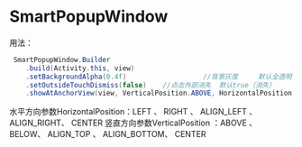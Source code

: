 # SmartPopupWindow
用法：
```java
 SmartPopupWindow.Builder
    .build(Activity.this, view)
    .setBackgroundAlpha(0.4f)                   //背景灰度     默认全透明
    .setOutsideTouchDismiss(false)    //点击外部消失  默认true（消失）
    .showAtAnchorView(view, VerticalPosition.ABOVE, HorizontalPosition.LEFT, 0, 0);
```
水平方向参数HorizontalPosition：LEFT 、 RIGHT 、 ALIGN_LEFT 、 ALIGN_RIGHT、 CENTER
竖直方向参数VerticalPosition ：ABOVE 、 BELOW、 ALIGN_TOP 、 ALIGN_BOTTOM、 CENTER
